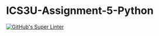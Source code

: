 # ICS3U-Assignment-5-Python

[![GitHub's Super Linter](https://github.com/Aleksandr-Ten/ICS3U-Assignment-5-Python/workflows/GitHub's%20Super%20Linter/badge.svg)](https://github.com/Aleksandr-Ten/ICS3U-Assignment-5-Python/actions)
